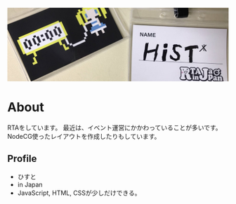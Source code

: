 ![写真](1500x500.jpg)
# About
RTAをしています。
最近は、イベント運営にかかわっていることが多いです。
NodeCG使ったレイアウトを作成したりもしています。

## Profile
- ひすと
- in Japan
- JavaScript, HTML, CSSが少しだけできる。
